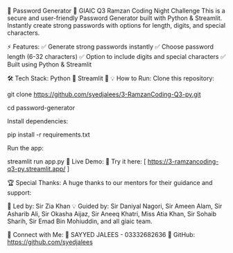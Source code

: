 🔐 Password Generator
🚀 GIAIC Q3 Ramzan Coding Night Challenge
This is a secure and user-friendly Password Generator built with Python & Streamlit. Instantly create strong passwords with options for length, digits, and special characters.

⚡ Features:
✅ Generate strong passwords instantly
✅ Choose password length (6-32 characters)
✅ Option to include digits and special characters
✅ Built using Python & Streamlit

🛠️ Tech Stack:
Python 🐍
Streamlit 🎨
💡 How to Run:
Clone this repository:

git clone <https://github.com/syedjalees/3-RamzanCoding-Q3-py.git>


cd password-generator

Install dependencies:

pip install -r requirements.txt


Run the app:

streamlit run app.py
🎉 Live Demo:
🔗 Try it here: [ https://3-ramzancoding-q3-py.streamlit.app/ ]

🏆 Special Thanks:
A huge thanks to our mentors for their guidance and support:

👑 Led by: Sir Zia Khan
💡 Guided by: Sir Daniyal Nagori, Sir Ameen Alam, Sir Asharib Ali, Sir Okasha Aijaz, Sir Aneeq Khatri, Miss Atia Khan, Sir Sohaib Sharih, Sir Emad Bin Mohiuddin, and all giaic team.

🤝 Connect with Me:
👤 SAYYED JALEES - 03332682636
🔗 GitHub: https://github.com/syedjalees
